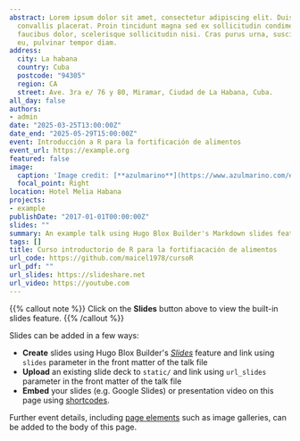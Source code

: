 ```yaml
---
abstract: Lorem ipsum dolor sit amet, consectetur adipiscing elit. Duis posuere tellusac
  convallis placerat. Proin tincidunt magna sed ex sollicitudin condimentum. Sed ac
  faucibus dolor, scelerisque sollicitudin nisi. Cras purus urna, suscipit quis sapien
  eu, pulvinar tempor diam.
address:
  city: La habana
  country: Cuba
  postcode: "94305"
  region: CA
  street: Ave. 3ra e/ 76 y 80, Miramar, Ciudad de La Habana, Cuba.
all_day: false
authors:
- admin
date: "2025-03-25T13:00:00Z"
date_end: "2025-05-29T15:00:00Z"
event: Introducción a R para la fortificación de alimentos
event_url: https://example.org
featured: false
image:
  caption: 'Image credit: [**azulmarino**](https://www.azulmarino.com/es-es/hotel/melia-habana)'
  focal_point: Right
location: Hotel Melia Habana
projects:
- example
publishDate: "2017-01-01T00:00:00Z"
slides: ""
summary: An example talk using Hugo Blox Builder's Markdown slides feature.
tags: []
title: Curso introductorio de R para la fortifiacación de alimentos
url_code: https://github.com/maicel1978/cursoR
url_pdf: ""
url_slides: https://slideshare.net
url_video: https://youtube.com
---
```


{{% callout note %}}
Click on the **Slides** button above to view the built-in slides feature.
{{% /callout %}}

Slides can be added in a few ways:

- **Create** slides using Hugo Blox Builder's [_Slides_](https://docs.hugoblox.com/reference/content-types/) feature and link using `slides` parameter in the front matter of the talk file
- **Upload** an existing slide deck to `static/` and link using `url_slides` parameter in the front matter of the talk file
- **Embed** your slides (e.g. Google Slides) or presentation video on this page using [shortcodes](https://docs.hugoblox.com/reference/markdown/).

Further event details, including [page elements](https://docs.hugoblox.com/reference/markdown/) such as image galleries, can be added to the body of this page.

